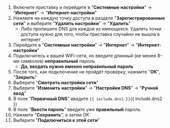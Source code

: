 1. Включите приставку и перейдите в "**Системные настройки**" -> "**Интернет**" -> "**Интернет-настройки**"
1. Нажмите на каждую точку доступа в разделе "**Зарегистрированные сети**" и выберите "**Удалить настройки**" -> "**Удалить**"
	* Либо пропишите DNS для каждой из имеющихся. Удалять точки доступа нужно для того, чтобы приставка случайно не вышла в интернет 
1. Перейдите в "**Системные настройки**" -> "**Интернет**" -> "**Интернет-настройки**"
1. Подключитесь к вашей WiFi-сети, но введите длинный (не менее 8-ми символов) **неправильный** пароль
	* **Да, вводить нужно именно неправильный пароль**
1. После того, как подключение не пройдёт проверку, нажмите "**ОК**", "**Закрыть**"
1. Выберите "**Смотреть настройки сети**"
1. Выберите "**Изменить настройки**" -> "**Настройки DNS**" -> "**Ручной ввод**"
1. В поле "**Первичный DNS**" введите `{{ include.dns1 }}`{{ include.dns2 }}
1. В поле "**Ввести пароль**" введите уже **правильный** пароль
1. Нажмите "**Сохранить**", а затем OK
1. Выберите "**Подключиться к этой сети**"